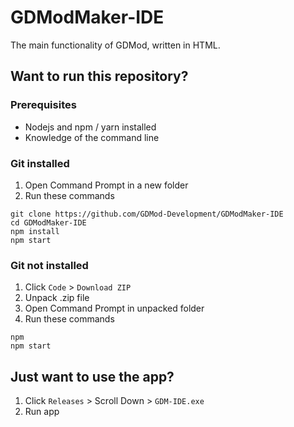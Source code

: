# GDModMaker-IDE
The main functionality of GDMod, written in HTML.

## Want to run this repository?

### Prerequisites
- Nodejs and npm / yarn installed
- Knowledge of the command line

### Git installed
1. Open Command Prompt in a new folder
2. Run these commands
```
git clone https://github.com/GDMod-Development/GDModMaker-IDE
cd GDModMaker-IDE
npm install
npm start
```

### Git not installed
1. Click `Code` > `Download ZIP`
2. Unpack .zip file
3. Open Command Prompt in unpacked folder
4. Run these commands
```
npm 
npm start
```
## Just want to use the app?
1. Click `Releases` > Scroll Down > `GDM-IDE.exe`
2. Run app
